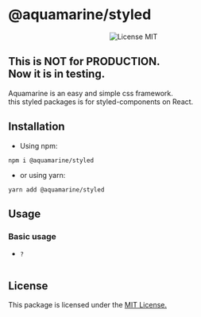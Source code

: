 # @aquamarine/styled

<p align="center">
  <img src="https://img.shields.io/github/license/tetritz/aquamarine?style=for-the-badge" alt="License MIT">
</p>

This is NOT for PRODUCTION.\
Now it is in testing.
---

Aquamarine is an easy and simple css framework.\
this styled packages is for styled-components on React.

## Installation
- Using npm:
```shell script
npm i @aquamarine/styled
```

- or using yarn:
```shell script
yarn add @aquamarine/styled
```

## Usage

### Basic usage
- `?`
```javascript

```

## License

This package is licensed under the [MIT License.](https://github.com/tetritz/aquamarine/blob/main/LICENSE)
